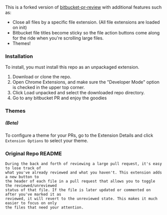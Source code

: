 This is a forked version of [bitbucket-pr-review](https://github.com/reywood/bitbucket-pr-review) with additional features such as:

-   Close all files by a specific file extension. (All file extensions are loaded on init)
-   Bitbucket file titles become sticky so the file action buttons come along for the ride when you're scrolling large files.
-   Themes!

### Installation

To install, you must install this repo as an unpackaged extension.

1. Download or clone the repo.
2. Open Chrome Extensions, and make sure the "Developer Mode" option is checked in the upper top corner.
3. Click Load unpacked and select the downloaded repo directory.
4. Go to any bitbucket PR and enjoy the goodies

### Themes
##### (Beta)

To configure a theme for your PRs, go to the Extension Details and click `Extension Options` to select your theme.

### Original Repo README
```
During the back and forth of reviewing a large pull request, it's easy to lose track of
what you've already reviewed and what you haven't. This extension adds a new button to
the header of each file in a pull request that allows you to toggle the reviewed/unreviewed
status of that file. If the file is later updated or commented on after you've marked it as
reviewed, it will revert to the unreviewed state. This makes it much easier to focus on only
the files that need your attention.
```
